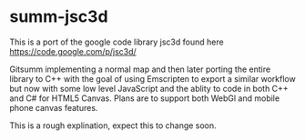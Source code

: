 summ-jsc3d
==========

This is a port of the google code library jsc3d found here https://code.google.com/p/jsc3d/

Gitsumm implementing a normal map and then later porting the entire library to C++ with the goal of using Emscripten to export a similar workflow but now with some low level JavaScript and the ablity to code in both C++ and C# for HTML5 Canvas. Plans are to support both WebGl and mobile phone canvas features.

This is a rough explination, expect this to change soon.
